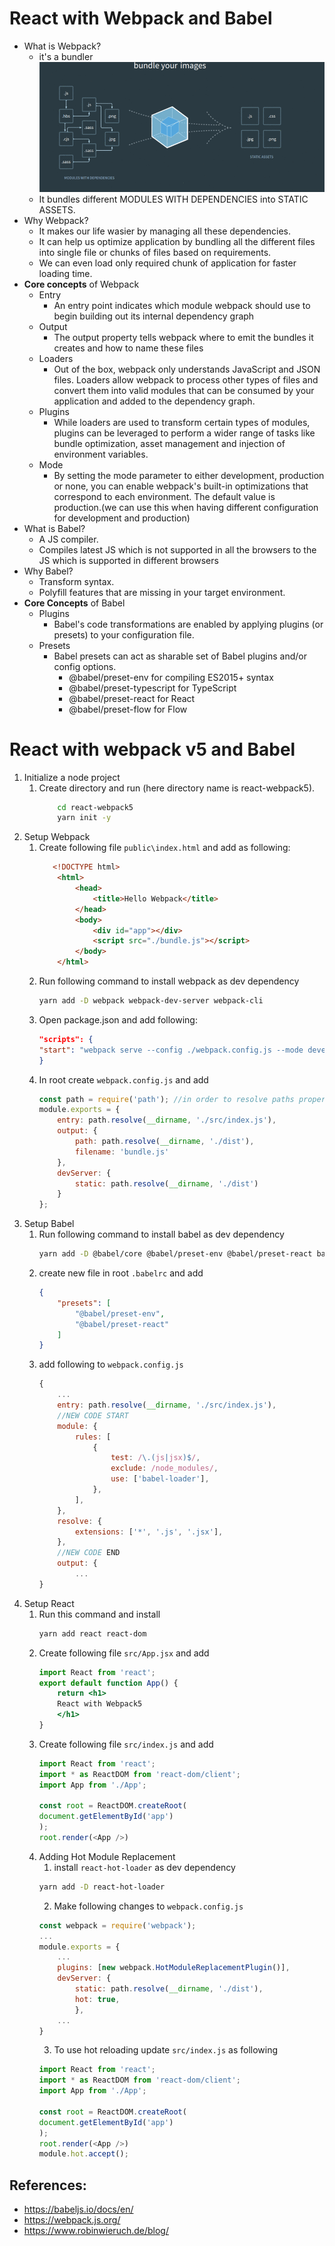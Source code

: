 # React with Webpack and Babel
 - What is Webpack?
    - it's a bundler
 ![alt text](readme-assets\webpack.gif)
    - It bundles different MODULES WITH DEPENDENCIES into STATIC ASSETS.
- Why Webpack?
    - It makes our life wasier by managing all these dependencies.
    - It can help us optimize application by bundling all the different files into single file or chunks of files based on requirements.
    - We can even load only required chunk of application for faster loading time.
- **Core concepts** of Webpack
    - Entry
        - An entry point indicates which module webpack should use to begin building out its internal dependency graph
    - Output
        - The output property tells webpack where to emit the bundles it creates and how to name these files
    - Loaders
        - Out of the box, webpack only understands JavaScript and JSON files. Loaders allow webpack to process other types of files and convert them into valid modules that can be consumed by your application and added to the dependency graph.
    - Plugins
        - While loaders are used to transform certain types of modules, plugins can be leveraged to perform a wider range of tasks like bundle optimization, asset management and injection of environment variables.
    - Mode
        - By setting the mode parameter to either development, production or none, you can enable webpack's built-in optimizations that correspond to each environment. The default value is production.(we can use this when having different configuration for development and production)
- What is Babel?
    - A JS compiler.
    - Compiles latest JS which is not supported in all the browsers to the JS which is supported in different browsers
- Why Babel?
    - Transform syntax.
    - Polyfill features that are missing in your target environment.
- **Core Concepts** of Babel
    - Plugins
        - Babel's code transformations are enabled by applying plugins (or presets) to your configuration file.
    - Presets
        - Babel presets can act as sharable set of Babel plugins and/or config options.
            - @babel/preset-env for compiling ES2015+ syntax
            - @babel/preset-typescript for TypeScript
            - @babel/preset-react for React
            - @babel/preset-flow for Flow

# React with webpack v5 and Babel
1. Initialize a node project
	1. Create directory and run (here directory name is react-webpack5).
		```bash
            cd react-webpack5
            yarn init -y
        ```
2. Setup Webpack
	1. Create following file `public\index.html` and add as following:
        ```html
           <!DOCTYPE html>
            <html>
                <head>
                    <title>Hello Webpack</title>
                </head>
                <body>
                    <div id="app"></div>
                    <script src="./bundle.js"></script>
                </body>
            </html>
        ```
    2. Run following command to install webpack as dev dependency
        ```bash
        yarn add -D webpack webpack-dev-server webpack-cli
        ```
    3. Open package.json and add following:
		```json 
        "scripts": {
		"start": "webpack serve --config ./webpack.config.js --mode development"
        }
		```
    4. In root create `webpack.config.js` and add
        ```js
        const path = require('path'); //in order to resolve paths properly across different OS
        module.exports = {
            entry: path.resolve(__dirname, './src/index.js'),
            output: {
                path: path.resolve(__dirname, './dist'),
                filename: 'bundle.js'
            },
            devServer: {
                static: path.resolve(__dirname, './dist')
            }
        };
        ```
3. Setup Babel
    1. Run following command to install babel as dev dependency
        ```bash
        yarn add -D @babel/core @babel/preset-env @babel/preset-react babel-loader
        ```
    2. create new file in root ```.babelrc``` and add
        ```json
        {
            "presets": [
                "@babel/preset-env",
                "@babel/preset-react"
            ]
        }
        ```
    3. add following to `webpack.config.js`
        ```js
        { 
            ...
            entry: path.resolve(__dirname, './src/index.js'),
            //NEW CODE START
            module: {
                rules: [
                    {
                        test: /\.(js|jsx)$/,
                        exclude: /node_modules/,
                        use: ['babel-loader'],
                    },
                ],
            },
            resolve: {
                extensions: ['*', '.js', '.jsx'],
            },
            //NEW CODE END
            output: {
                ...
        }
        ```
4. Setup React
    1. Run this command and install
        ```bash
        yarn add react react-dom
        ```
    3. Create following file `src/App.jsx` and add
        ```jsx
        import React from 'react';
        export default function App() {
            return <h1>
            React with Webpack5
            </h1>
        }
        ```
    3. Create following file `src/index.js` and add
        ```js
       import React from 'react';
       import * as ReactDOM from 'react-dom/client';
       import App from './App';
       
       const root = ReactDOM.createRoot(
        document.getElementById('app')
        );
        root.render(<App />)
        ```
    4. Adding Hot Module Replacement
        1. install `react-hot-loader` as dev dependency
        ```bash 
        yarn add -D react-hot-loader
        ```
        2. Make following changes to `webpack.config.js`
        ```js
        const webpack = require('webpack');
        ...
        module.exports = {
            ...
            plugins: [new webpack.HotModuleReplacementPlugin()],
            devServer: {
                static: path.resolve(__dirname, './dist'),
                hot: true,
                },
            ...
        }
        ```
        3. To use hot reloading update `src/index.js` as following
        ```js
        import React from 'react';
       import * as ReactDOM from 'react-dom/client';
       import App from './App';
       
       const root = ReactDOM.createRoot(
        document.getElementById('app')
        );
        root.render(<App />)
        module.hot.accept();
        ```

 ## References:
 - https://babeljs.io/docs/en/
- https://webpack.js.org/
- https://www.robinwieruch.de/blog/